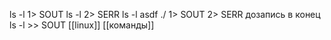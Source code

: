 ls -l 1> SOUT
ls -l 2> SERR
ls -l asdf ./ 1> SOUT 2> SERR
дозапись в конец 
ls -l >> SOUT
[[linux]] [[команды]] 